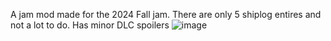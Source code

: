 A jam mod made for the 2024 Fall jam. There are only 5 shiplog entires and not a lot to do. Has minor DLC spoilers
![image](https://github.com/user-attachments/assets/06609826-7b1d-4b5b-8a0f-dfef669ab9c8)
